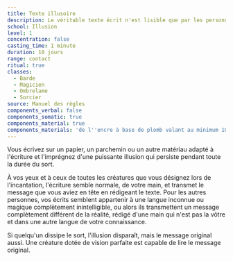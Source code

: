 ```yaml
---
title: Texte illusoire
description: Le véritable texte écrit n'est lisible que par les personnes désignées.
school: Illusion
level: 1
concentration: false
casting_time: 1 minute
duration: 10 jours
range: contact
ritual: true
classes:
  - Barde
  - Magicien
  - Ombrelame
  - Sorcier
source: Manuel des règles
components_verbal: false
components_somatic: true
components_material: true
components_materials: 'de l''encre à base de plomb valant au minimum 10 po, que le sort consume'
---
```

Vous écrivez sur un papier, un parchemin ou un autre matériau adapté à l'écriture et l'imprégnez d'une puissante illusion qui persiste pendant toute la durée du sort.

À vos yeux et à ceux de toutes les créatures que vous désignez lors de l'incantation, l'écriture semble normale, de votre main, et transmet le message que vous aviez en tête en rédigeant le texte. Pour les autres personnes, vos écrits semblent appartenir à une langue inconnue ou magique complètement inintelligible, ou alors ils transmettent un message complètement différent de la réalité, rédigé d'une main qui n'est pas la vôtre et dans une autre langue de votre connaissance.

Si quelqu'un dissipe le sort, l'illusion disparaît, mais le message original aussi. Une créature dotée de vision parfaite est capable de lire le message original.
